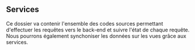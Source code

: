 ## Services

Ce dossier va contenir l'ensemble des codes sources permettant d'effectuer les requêtes vers le back-end et suivre l'état de chaque requête.
Nous pourrons également synchoniser les données sur les vues grâce aux services.

